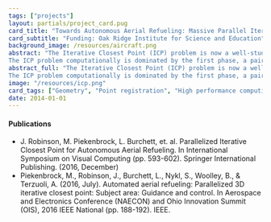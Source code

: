 ```yaml
---
tags: ["projects"]
layout: partials/project_card.pug
card_title: "Towards Autonomous Aerial Refueling: Massive Parallel Iterative Closest Point"
card_subtitle: "Funding: Oak Ridge Institute for Science and Education"
background_image: /resources/aircraft.png
abstract: "The Iterative Closest Point (ICP) problem is now a well-studied problem that seeks to align a given query point cloud to a fixed reference point cloud.
The ICP problem computationally is dominated by the first phase, a pairwise distance minimization. The ''brute-force'' approach, an embarrassingly parallel problem amenable to GPU-acceleration.."
abstract_full: "The Iterative Closest Point (ICP) problem is now a well-studied problem that seeks to align a given query point cloud to a fixed reference point cloud.
The ICP problem computationally is dominated by the first phase, a pairwise distance minimization. The 'brute-force' approach, an embarrassingly parallel problem amenable to GPU-acceleration, involves calculating the pairwise distance from every point in the query set to every point in the reference set. This however still requires linear runtime complexity per thread, rendering the trivial solution unsuitable for e.g. real-time applications. Alternative spatial indexing data structures utilizing branch-and-bound (B&B) properties have been proposed as a means of reducing the algorithmic complexity of the ICP problem, however they were originally developed for serial applications: it is well known that direct conversion to their parallel equivalents often results in slower runtime performance than GPU-employed brute-force approaches due to frequent suboptimal memory access patterns and conditional computations. In this application-motivated effort, we propose a novel two-step method which exposes the intrinsic parallelism of the ICP problem, yet retains a number of the B&B properties. Our solution involves an O(log n) approximate search, followed by fast vectorized search we call the Delaunay Traversal, which we show empirically finishes in O(k) time on average, where k << n, and is demonstrated to generally exhibit extremely small growth factors on average. We demonstrate the superiority of our method compared to the traditional B&B and brute-force implementations using a variety of benchmark data sets, and demonstrate its usefulness in the context of Autonomous Aerial Refueling"
image: "/resources/icp.png"
card_tags: ["Geometry", "Point registration", "High performance computing"]
date: 2014-01-01
---
```


<div class="flex items-center px-2 py-1 bg-gray-100">
  <h4 class="font-bold bg-gray-100"> Publications </h4>
</div>
<div class="p-2 overflow-auto px-4 py-2 bg-white-100">  
  <ul class="lisc-desc text-sm space-y-2">
    <li> J. Robinson, M. Piekenbrock, L. Burchett, et. al. Parallelized Iterative Closest
  Point for Autonomous Aerial Refueling. In International Symposium on Visual
  Computing (pp. 593-602). Springer International Publishing. (2016, December) </li> 
    <li> Piekenbrock, M., Robinson, J., Burchett, L., Nykl, S., Woolley, B., & Terzuoli,
  A. (2016, July). Automated aerial refueling: Parallelized 3D iterative closest
  point: Subject area: Guidance and control. In Aerospace and Electronics Conference
  (NAECON) and Ohio Innovation Summit (OIS), 2016 IEEE National (pp. 188-192).
  IEEE. </li> 
  </ul>
</div>
